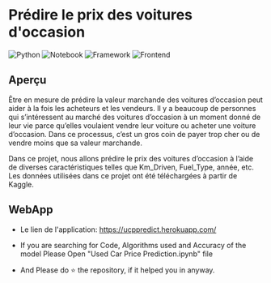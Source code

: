 # Prédire le prix des voitures d'occasion

![Python](https://img.shields.io/badge/Python-3.7-blue)
![Notebook](https://img.shields.io/badge/Notebook-Jupyter-orange)
![Framework](https://img.shields.io/badge/Framework-Flask-red)
![Frontend](https://img.shields.io/badge/Frontend-HTML/CSS/JS-green)


## Aperçu
Être en mesure de prédire la valeur marchande des voitures d’occasion peut aider à la fois les acheteurs et les vendeurs. Il y a beaucoup de personnes qui s’intéressent au marché des voitures d’occasion à un moment donné de leur vie parce qu’elles voulaient vendre leur voiture ou acheter une voiture d’occasion. Dans ce processus, c’est un gros coin de payer trop cher ou de vendre moins que sa valeur marchande.

Dans ce projet, nous allons prédire le prix des voitures d’occasion à l’aide de diverses caractéristiques telles que Km_Driven, Fuel_Type, année, etc. Les données utilisées dans ce projet ont été téléchargées à partir de Kaggle.


## WebApp
* Le lien de l'application:
https://ucppredict.herokuapp.com/

* If you are searching for Code, Algorithms used and Accuracy of the model Please Open "Used Car Price Prediction.ipynb" file

* And Please do ⭐ the repository, if it helped you in anyway.
